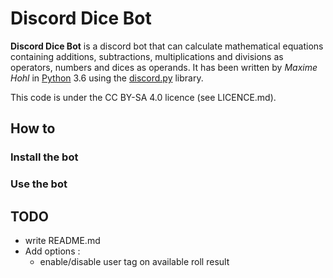 Discord Dice Bot
================

**Discord Dice Bot** is a discord bot that can calculate mathematical equations containing additions, 
subtractions, multiplications and divisions as operators, numbers and dices as operands.
It has been written by *Maxime Hohl* in [Python](https://www.python.org/) 3.6 using 
the [discord.py](https://github.com/Rapptz/discord.py) library.

This code is under the CC BY-SA 4.0 licence (see LICENCE.md).


How to
------

### Install the bot

### Use the bot


TODO
----

- write README.md
- Add options :
    - enable/disable user tag on available roll result
